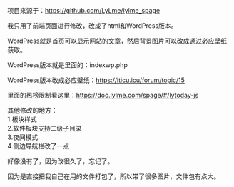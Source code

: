 项目来源于：https://github.com/LyLme/lylme_spage  


我只用了前端页面进行修改，改成了html和WordPress版本。  

WordPress就是首页可以显示网站的文章，然后背景图片可以改成通过必应壁纸获取。  


WordPress版本就是里面的：indexwp.php  


WordPress版本改成必应壁纸：https://iticu.icu/forum/topic/15  



里面的热榜限制看这里：https://doc.lylme.com/spage/#/lytoday-js


其他修改的地方：  
1.板块样式  
2.软件板块支持二级子目录  
3.夜间模式  
4.侧边导航栏改了一点  

好像没有了，因为改很久了，忘记了。


因为是直接把我自己在用的文件打包了，所以带了很多图片，文件包有点大。
